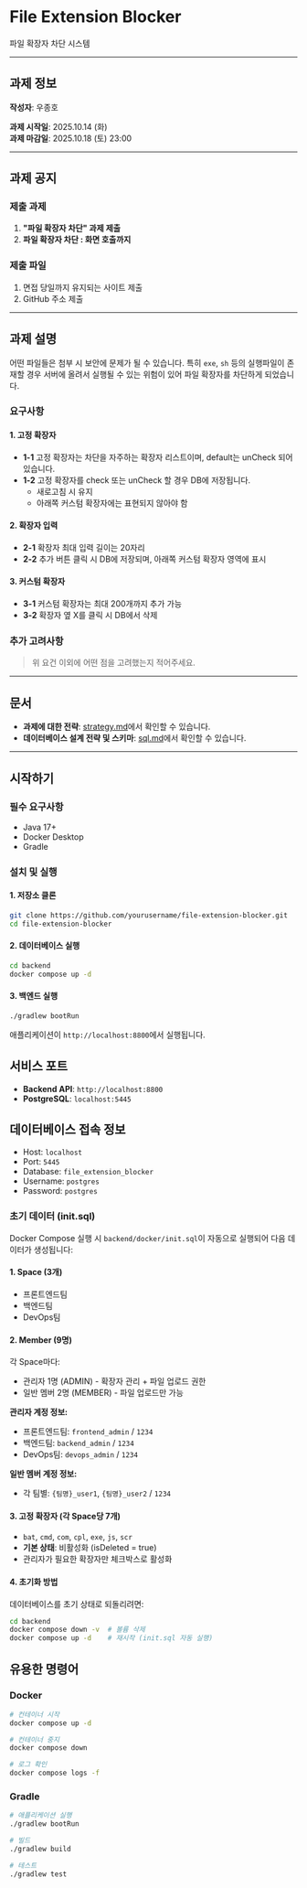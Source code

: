 # File Extension Blocker

파일 확장자 차단 시스템

---

## 과제 정보

**작성자**: 우종호

**과제 시작일**: 2025.10.14 (화)  
**과제 마감일**: 2025.10.18 (토) 23:00

---

## 과제 공지

### 제출 과제
1. **"파일 확장자 차단" 과제 제출**
2. **파일 확장자 차단 : 화면 호출까지**

### 제출 파일
1. 면접 당일까지 유지되는 사이트 제출
2. GitHub 주소 제출

---

## 과제 설명

어떤 파일들은 첨부 시 보안에 문제가 될 수 있습니다. 특히 `exe`, `sh` 등의 실행파일이 존재할 경우 서버에 올려서 실행될 수 있는 위험이 있어 파일 확장자를 차단하게 되었습니다.

### 요구사항

#### 1. 고정 확장자
- **1-1** 고정 확장자는 차단을 자주하는 확장자 리스트이며, default는 unCheck 되어 있습니다.
- **1-2** 고정 확장자를 check 또는 unCheck 할 경우 DB에 저장됩니다.
  - 새로고침 시 유지
  - 아래쪽 커스텀 확장자에는 표현되지 않아야 함

#### 2. 확장자 입력
- **2-1** 확장자 최대 입력 길이는 20자리
- **2-2** 추가 버튼 클릭 시 DB에 저장되며, 아래쪽 커스텀 확장자 영역에 표시

#### 3. 커스텀 확장자
- **3-1** 커스텀 확장자는 최대 200개까지 추가 가능
- **3-2** 확장자 옆 X를 클릭 시 DB에서 삭제

### 추가 고려사항
> 위 요건 이외에 어떤 점을 고려했는지 적어주세요.

---

## 문서

- **과제에 대한 전략**: [strategy.md](docs/strategy.md)에서 확인할 수 있습니다.
- **데이터베이스 설계 전략 및 스키마**: [sql.md](docs/sql.md)에서 확인할 수 있습니다.

---

## 시작하기

### 필수 요구사항
- Java 17+
- Docker Desktop
- Gradle

### 설치 및 실행

#### 1. 저장소 클론
```bash
git clone https://github.com/yourusername/file-extension-blocker.git
cd file-extension-blocker
```

#### 2. 데이터베이스 실행
```bash
cd backend
docker compose up -d
```

#### 3. 백엔드 실행
```bash
./gradlew bootRun
```

애플리케이션이 `http://localhost:8800`에서 실행됩니다.

## 서비스 포트

- **Backend API**: `http://localhost:8800`
- **PostgreSQL**: `localhost:5445`

## 데이터베이스 접속 정보

- Host: `localhost`
- Port: `5445`
- Database: `file_extension_blocker`
- Username: `postgres`
- Password: `postgres`

### 초기 데이터 (init.sql)

Docker Compose 실행 시 `backend/docker/init.sql`이 자동으로 실행되어 다음 데이터가 생성됩니다:

#### 1. Space (3개)
- 프론트엔드팀
- 백엔드팀
- DevOps팀

#### 2. Member (9명)
각 Space마다:
- 관리자 1명 (ADMIN) - 확장자 관리 + 파일 업로드 권한
- 일반 멤버 2명 (MEMBER) - 파일 업로드만 가능

**관리자 계정 정보:**
- 프론트엔드팀: `frontend_admin` / `1234`
- 백엔드팀: `backend_admin` / `1234`
- DevOps팀: `devops_admin` / `1234`

**일반 멤버 계정 정보:**
- 각 팀별: `{팀명}_user1`, `{팀명}_user2` / `1234`

#### 3. 고정 확장자 (각 Space당 7개)
- `bat`, `cmd`, `com`, `cpl`, `exe`, `js`, `scr`
- **기본 상태**: 비활성화 (isDeleted = true)
- 관리자가 필요한 확장자만 체크박스로 활성화

#### 4. 초기화 방법
데이터베이스를 초기 상태로 되돌리려면:
```bash
cd backend
docker compose down -v  # 볼륨 삭제
docker compose up -d    # 재시작 (init.sql 자동 실행)
```

## 유용한 명령어

### Docker
```bash
# 컨테이너 시작
docker compose up -d

# 컨테이너 중지
docker compose down

# 로그 확인
docker compose logs -f
```

### Gradle
```bash
# 애플리케이션 실행
./gradlew bootRun

# 빌드
./gradlew build

# 테스트
./gradlew test
```

